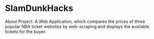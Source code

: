 # SlamDunkHacks
About Project:
A Web Application, which compares the prices of three popular NBA ticket websites by web-scraping and displays the available tickets for the buyer.
